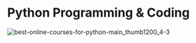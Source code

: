 # Python Programming & Coding
![best-online-courses-for-python-main_thumb1200_4-3](https://user-images.githubusercontent.com/15065451/166160404-d4fccc4c-a28b-4e32-9c7d-6b249f0578c2.jpg)
